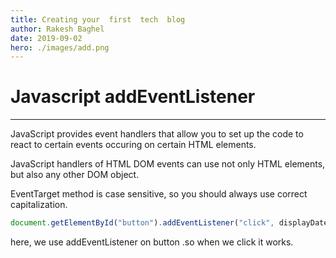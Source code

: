 ```yaml
---
title: Creating your  first  tech  blog
author: Rakesh Baghel
date: 2019-09-02
hero: ./images/add.png
---
```



# Javascript addEventListener

***
JavaScript provides event handlers that allow you to set up the code to react to certain events occuring on certain HTML elements.

JavaScript handlers of HTML DOM events can use not only HTML elements, but also any other DOM object.

EventTarget method is case sensitive, so you should always use correct capitalization.

```javascript
document.getElementById("button").addEventListener("click", displayDate);
```
here, we use addEventListener on button .so when we click it works.